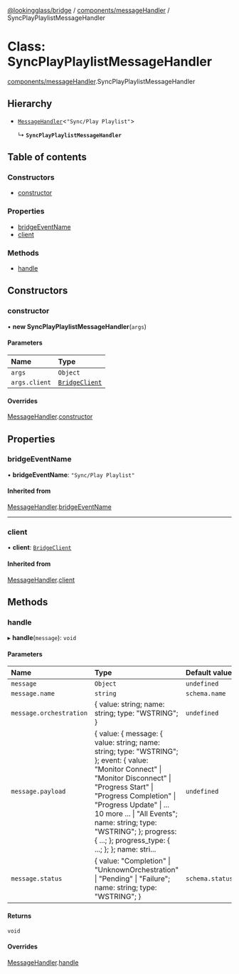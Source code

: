 [@lookingglass/bridge](../README.md) / [components/messageHandler](../modules/components_messageHandler.md) / SyncPlayPlaylistMessageHandler

# Class: SyncPlayPlaylistMessageHandler

[components/messageHandler](../modules/components_messageHandler.md).SyncPlayPlaylistMessageHandler

## Hierarchy

- [`MessageHandler`](components_messageHandler.MessageHandler.md)<``"Sync/Play Playlist"``\>

  ↳ **`SyncPlayPlaylistMessageHandler`**

## Table of contents

### Constructors

- [constructor](components_messageHandler.SyncPlayPlaylistMessageHandler.md#constructor)

### Properties

- [bridgeEventName](components_messageHandler.SyncPlayPlaylistMessageHandler.md#bridgeeventname)
- [client](components_messageHandler.SyncPlayPlaylistMessageHandler.md#client)

### Methods

- [handle](components_messageHandler.SyncPlayPlaylistMessageHandler.md#handle)

## Constructors

### constructor

• **new SyncPlayPlaylistMessageHandler**(`args`)

#### Parameters

| Name | Type |
| :------ | :------ |
| `args` | `Object` |
| `args.client` | [`BridgeClient`](client_BridgeClient.BridgeClient.md) |

#### Overrides

[MessageHandler](components_messageHandler.MessageHandler.md).[constructor](components_messageHandler.MessageHandler.md#constructor)

## Properties

### bridgeEventName

• **bridgeEventName**: ``"Sync/Play Playlist"``

#### Inherited from

[MessageHandler](components_messageHandler.MessageHandler.md).[bridgeEventName](components_messageHandler.MessageHandler.md#bridgeeventname)

___

### client

• **client**: [`BridgeClient`](client_BridgeClient.BridgeClient.md)

#### Inherited from

[MessageHandler](components_messageHandler.MessageHandler.md).[client](components_messageHandler.MessageHandler.md#client)

## Methods

### handle

▸ **handle**(`message`): `void`

#### Parameters

| Name | Type | Default value |
| :------ | :------ | :------ |
| `message` | `Object` | `undefined` |
| `message.name` | `string` | `schema.name` |
| `message.orchestration` | { value: string; name: string; type: "WSTRING"; } | `undefined` |
| `message.payload` | { value: { message: { value: string; name: string; type: "WSTRING"; }; event: { value: "Monitor Connect" \| "Monitor Disconnect" \| "Progress Start" \| "Progress Completion" \| "Progress Update" \| ... 10 more ... \| "All Events"; name: string; type: "WSTRING"; }; progress: { ...; }; progress\_type: { ...; }; }; name: stri... | `undefined` |
| `message.status` | { value: "Completion" \| "UnknownOrchestration" \| "Pending" \| "Failure"; name: string; type: "WSTRING"; } | `schema.status` |

#### Returns

`void`

#### Overrides

[MessageHandler](components_messageHandler.MessageHandler.md).[handle](components_messageHandler.MessageHandler.md#handle)
